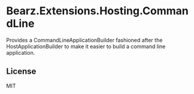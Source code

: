 # Bearz.Extensions.Hosting.CommandLine

Provides a CommandLineApplicationBuilder fashioned after the HostApplicationBuilder
to make it easier to build a command line application.

## License

MIT
